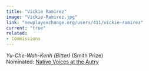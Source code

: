 ```yaml
---
title: "Vickie Ramirez"
image: "Vickie-Ramirez.jpg"
link: "newplayexchange.org/users/411/vickie-ramirez"
current: "true"
related:
- Commissions
---
```


*Yu-Che-Wah-Kenh (Bitter)* (Smith Prize)\
Nominated: [Native Voices at the Autry](https://theautry.org/events/signature-programs/native-voices-at-the-autry)
